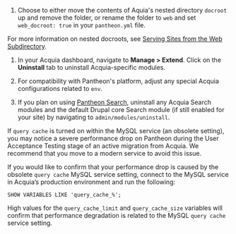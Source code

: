 1. Choose to either move the contents of Aquia's nested directory `docroot` up and remove the folder, or rename the folder to `web` and set `web_docroot: true` in your `pantheon.yml` file.

 For more information on nested docroots, see [Serving Sites from the Web Subdirectory](/nested-docroot).

1. In your Acquia dashboard, navigate to **Manage > Extend**. Click on the **Uninstall** tab to uninstall Acquia-specific modules.

1. For compatibility with Pantheon's platform, adjust any special Acquia configurations related to `env`.

1. If you plan on using [Pantheon Search](https://pantheon.io/docs/solr), uninstall any Acquia Search modules and the default Drupal core Search module (if still enabled for your site) by navigating to `admin/modules/uninstall`.

<Alert title="Note" type="info">

If `query cache` is turned on within the MySQL service (an obsolete setting), you may notice a severe performance drop on Pantheon during the User Acceptance Testing stage of an active migration from Acquia. We recommend that you move to a modern service to avoid this issue.

If you would like to confirm that your performance drop is caused by the obsolete `query cache` MySQL service setting, connect to the MySQL service in Acquia’s production environment and run the following:

```sql{promptUser: sql}
SHOW VARIABLES LIKE 'query_cache_%';
```

High values for the `query_cache_limit` and `query_cache_size` variables will confirm that performance degradation is related to the MySQL `query cache` service setting.

</Alert>
